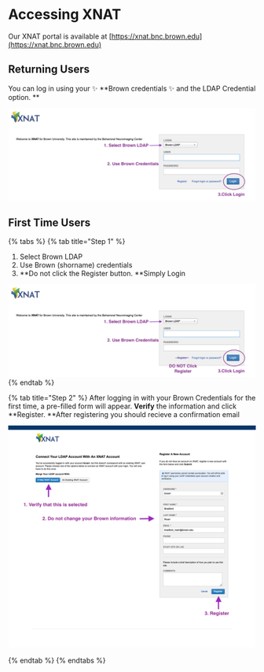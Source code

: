 # Accessing XNAT

Our XNAT portal is available at [https://xnat.bnc.brown.edu](https://xnat.bnc.brown.edu)

## Returning Users

You can log in using your ✨ **Brown credentials ✨ and the LDAP Credential option. **

![XNAT Login Page: 1. Select Brown LDAP and login using your Brown Credentials](<../.gitbook/assets/xnat-ldap-login (3).png>)

## First Time Users

{% tabs %}
{% tab title="Step 1" %}
1. Select Brown LDAP
2. Use Brown (shorname) credentials
3. **Do not click the Register button. **Simply Login

![XNAT Login Page. Login using Brown LDAP and Credentials. Do not click Register button](<../.gitbook/assets/xnat-ldap-login (2).png>)
{% endtab %}

{% tab title="Step 2" %}
After logging in with your Brown Credentials for the first time, a pre-filled form will appear. **Verify** the information and click **Register. **After registering you should recieve a confirmation email

![              XNAT's Registration Page. Confirm values and hit Register button](../.gitbook/assets/xnat-ldap-registration.png)


{% endtab %}
{% endtabs %}



